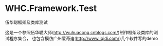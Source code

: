 # WHC.Framework.Test
伍华聪框架及类库测试

这是一个参照伍华聪大师(http://wuhuacong.cnblogs.com/)制作框架及类库的测试程序集合，
也包含模仿广州爱奇迪(http://www.iqidi.com/)几个软件写的demo
